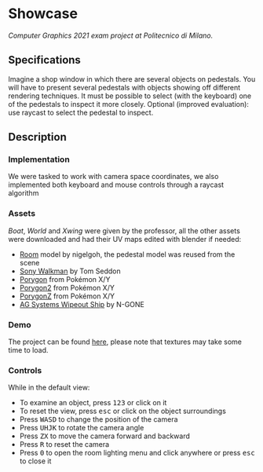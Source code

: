 # Showcase
_Computer Graphics 2021 exam project at Politecnico di Milano._

## Specifications
Imagine a shop window in which there are several objects on pedestals. You will have to present several pedestals with objects showing off different rendering techniques. It must be possible to select (with the keyboard) one of the pedestals to inspect it more closely. Optional (improved evaluation): use raycast to select the pedestal to inspect.

## Description
### Implementation
We were tasked to work with camera space coordinates, we also implemented both keyboard and mouse controls through a raycast algorithm
### Assets
_Boat_, _World_ and _Xwing_ were given by the professor, all the other assets were downloaded and had their UV maps edited with blender if needed:
- [Room](https://sketchfab.com/3d-models/viking-room-a49f1b8e4f5c4ecf9e1fe7d81915ad38) model by nigelgoh, the pedestal model was reused from the scene
- [Sony Walkman](https://sketchfab.com/3d-models/walkman-1e8296b489084d6ba76b485d1c2fd37c) by Tom Seddon
- [Porygon](https://free3d.com/3d-model/porygon-pokemon-73631.html) from Pokémon X/Y
- [Porygon2](https://free3d.com/3d-model/porygon2-pokemon-84049.html) from Pokémon X/Y
- [PorygonZ](https://free3d.com/3d-model/porygon-z-pokemon-11318.html) from Pokémon X/Y
- [AG Systems Wipeout Ship](https://sketchfab.com/3d-models/ag-systems-wipeout-f3600-league-7de12310c66b449d9c5aec205cba85ce)  by N-GONE


### Demo
The project can be found [here](https://yglam.github.io/Computer-Graphics-Project-Showcase/), please note that textures may take some time to load.

### Controls
While in the default view:
- To examine an object, press <kbd>1</kbd><kbd>2</kbd><kbd>3</kbd> or click on it
- To reset the view, press <kbd>esc</kbd> or click on the object surroundings
- Press <kbd>W</kbd><kbd>A</kbd><kbd>S</kbd><kbd>D</kbd> to change the position of the camera
- Press <kbd>U</kbd><kbd>H</kbd><kbd>J</kbd><kbd>K</kbd> to rotate the camera angle
- Press <kbd>Z</kbd><kbd>X</kbd> to move the camera forward and backward
- Press <kbd>R</kbd> to reset the camera
- Press <kbd>0</kbd> to open the room lighting menu and click anywhere or press <kbd>esc</kbd> to close it
